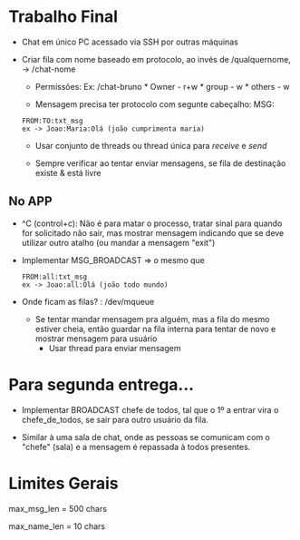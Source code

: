 # Trabalho Final

* Chat em único PC acessado via SSH por outras máquinas
* Criar fila com nome baseado em protocolo, ao invés de /qualquernome, -> /chat-nome
    * Permissões:
        Ex:
            /chat-bruno
            * Owner - r+w
            * group - w
            * others - w
    
    * Mensagem precisa ter protocolo com segunte cabeçalho:
    MSG:
    ```
    FROM:TO:txt_msg
    ex -> Joao:Maria:Olá (joão cumprimenta maria)
    ```

    * Usar conjunto de threads ou thread única para <i>receive</i> e <i>send</i>
    
    * Sempre verificar ao tentar enviar mensagens, se fila de destinação existe & está livre

## No APP

* ^C (control+c): Não é para matar o processo, tratar sinal para quando for solicitado não sair, mas mostrar mensagem indicando que se deve utilizar outro atalho (ou mandar a mensagem "exit") 

* Implementar MSG_BROADCAST => o mesmo que 
    ```
    FROM:all:txt_msg
    ex -> Joao:all:Olá (joão todo mundo)
    ```

* Onde ficam as filas? : /dev/mqueue
    * Se tentar mandar mensagem pra alguém, mas a fila do mesmo estiver cheia, então guardar na fila interna para tentar de novo e mostrar mensagem para usuário
        - Usar thread para enviar mensagem


# Para segunda entrega...

* Implementar BROADCAST chefe de todos, tal que o 1º a entrar vira o chefe_de_todos, se sair para outro usuário da fila.

* Similar à uma sala de chat, onde as pessoas se comunicam com o "chefe" (sala) e a mensagem é repassada à todos presentes.


# Limites Gerais
max_msg_len = 500 chars

max_name_len = 10 chars